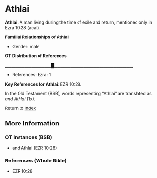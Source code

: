 # Athlai
**Athlai**. 
A man living during the time of exile and return, mentioned only in Ezra 10:28 (acai). 




**Familial Relationships of Athlai**


* Gender: male


**OT Distribution of References**

▁▁▁▁▁▁▁▁▁▁▁▁▁▁█▁▁▁▁▁▁▁▁▁▁▁▁▁▁▁▁▁▁▁▁▁▁▁▁
* References: Ezra: 1



**Key References for Athlai**: 
EZR 10:28. 


In the Old Testament (BSB), words representing “Athlai” are translated as 
*and Athlai* (1x). 




Return to [Index](00-Index.md)

## More Information

### OT Instances (BSB)

* and Athlai (EZR 10:28)



### References (Whole Bible)

* EZR 10:28



